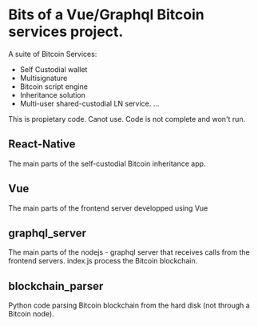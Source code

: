 # Bits of a Vue/Graphql Bitcoin services project.

A suite of Bitcoin Services:
* Self Custodial wallet
* Multisignature
* Bitcoin script engine
* Inheritance solution
* Multi-user shared-custodial LN service.
...

This is propietary code. Canot use.
Code is not complete and won't run.


## React-Native
The main parts of the self-custodial Bitcoin inheritance app.

## Vue
The main parts of the frontend server developped using Vue

## graphql_server
The main parts of the nodejs - graphql server that receives calls from the frontend servers.
index.js process the Bitcoin blockchain.

## blockchain_parser
Python code parsing Bitcoin blockchain from the hard disk (not through a Bitcoin node).


